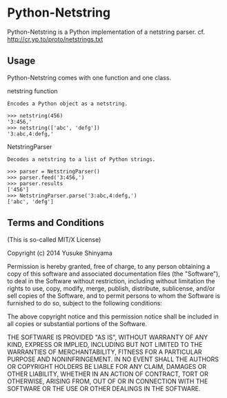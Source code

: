 Python-Netstring
================

Python-Netstring is a Python implementation of a netstring parser. 
cf. http://cr.yp.to/proto/netstrings.txt

Usage
-----

Python-Netstring comes with one function and one class.

netstring function

    Encodes a Python object as a netstring.
    
    >>> netstring(456)
    '3:456,'
    >>> netstring(['abc', 'defg'])
    '3:abc,4:defg,'

NetstringParser

    Decodes a netstring to a list of Python strings.

    >>> parser = NetstringParser()
    >>> parser.feed('3:456,')
    >>> parser.results
    ['456']
    >>> NetstringParser.parse('3:abc,4:defg,')
    ['abc', 'defg']


Terms and Conditions
--------------------

(This is so-called MIT/X License)

Copyright (c) 2014 Yusuke Shinyama <yusuke at cs dot nyu dot edu>

Permission is hereby granted, free of charge, to any person
obtaining a copy of this software and associated documentation
files (the "Software"), to deal in the Software without
restriction, including without limitation the rights to use,
copy, modify, merge, publish, distribute, sublicense, and/or
sell copies of the Software, and to permit persons to whom the
Software is furnished to do so, subject to the following
conditions:

The above copyright notice and this permission notice shall be
included in all copies or substantial portions of the Software.

THE SOFTWARE IS PROVIDED "AS IS", WITHOUT WARRANTY OF ANY
KIND, EXPRESS OR IMPLIED, INCLUDING BUT NOT LIMITED TO THE
WARRANTIES OF MERCHANTABILITY, FITNESS FOR A PARTICULAR
PURPOSE AND NONINFRINGEMENT. IN NO EVENT SHALL THE AUTHORS OR
COPYRIGHT HOLDERS BE LIABLE FOR ANY CLAIM, DAMAGES OR OTHER
LIABILITY, WHETHER IN AN ACTION OF CONTRACT, TORT OR
OTHERWISE, ARISING FROM, OUT OF OR IN CONNECTION WITH THE
SOFTWARE OR THE USE OR OTHER DEALINGS IN THE SOFTWARE.
